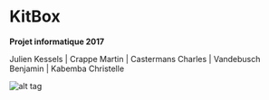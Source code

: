 # KitBox
**Projet informatique 2017**

Julien Kessels |
Crappe Martin |
Castermans Charles |
Vandebusch Benjamin |
Kabemba Christelle

![alt tag](https://lh6.googleusercontent.com/pNTGPCifgPMzARyWNSmpWVEGm1UnD1FIkryDx4RZAZmFvkdBF49qOjfqIVIiTGBhJF21mVuy7VbAqjk=w1680-h944-rw)


